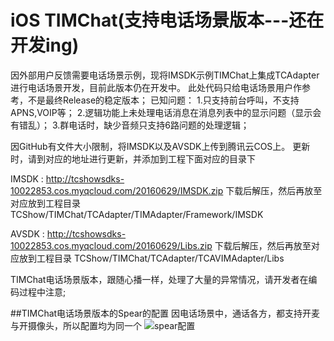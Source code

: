 ﻿# iOS TIMChat(支持电话场景版本---还在开发ing)
因外部用户反馈需要电话场景示例，现将IMSDK示例TIMChat上集成TCAdapter进行电话场景开发，目前此版本仍在开发中。
此处代码只给电话场景用户作参考，不是最终Release的稳定版本；
已知问题：
1.只支持前台呼叫，不支持APNS,VOIP等；
2.逻辑功能上未处理电话消息在消息列表中的显示问题（显示会有错乱）；
3.群电话时，缺少音频只支持6路问题的处理逻辑；

因GitHub有文件大小限制，将IMSDK以及AVSDK上传到腾讯云COS上。
更新时，请到对应的地址进行更新，并添加到工程下面对应的目录下

IMSDK : http://tcshowsdks-10022853.cos.myqcloud.com/20160629/IMSDK.zip 下载后解压，然后再放至对应放到工程目录  TCShow/TIMChat/TCAdapter/TIMAdapter/Framework/IMSDK

AVSDK : http://tcshowsdks-10022853.cos.myqcloud.com/20160629/Libs.zip  下载后解压，然后再放至对应放到工程目录  TCShow/TIMChat/TCAdapter/TCAVIMAdapter/Libs

TIMChat电话场景版本，跟随心播一样，处理了大量的异常情况，请开发者在编码过程中注意;

##TIMChat电话场景版本的Spear的配置
因电话场景中，通话各方，都支持开麦与开摄像头，所以配置均为同一个
![spear配置](https://raw.githubusercontent.com/zhaoyang21cn/iOS_Suixinbo/master/LiveHost.jpeg)

